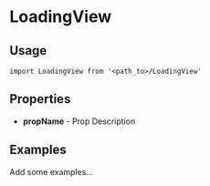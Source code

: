 # LoadingView

## Usage

```
import LoadingView from '<path_to>/LoadingView'
```

## Properties

- **propName** - Prop Description

## Examples

Add some examples...
